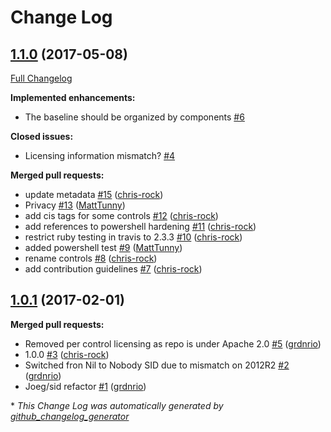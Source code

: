 # Change Log

## [1.1.0](https://github.com/dev-sec/windows-baseline/tree/1.1.0) (2017-05-08)
[Full Changelog](https://github.com/dev-sec/windows-baseline/compare/1.0.1...1.1.0)

**Implemented enhancements:**

- The baseline should be organized by components [\#6](https://github.com/dev-sec/windows-baseline/issues/6)

**Closed issues:**

- Licensing information mismatch? [\#4](https://github.com/dev-sec/windows-baseline/issues/4)

**Merged pull requests:**

- update metadata [\#15](https://github.com/dev-sec/windows-baseline/pull/15) ([chris-rock](https://github.com/chris-rock))
- Privacy [\#13](https://github.com/dev-sec/windows-baseline/pull/13) ([MattTunny](https://github.com/MattTunny))
- add cis tags for some controls [\#12](https://github.com/dev-sec/windows-baseline/pull/12) ([chris-rock](https://github.com/chris-rock))
- add references to powershell hardening [\#11](https://github.com/dev-sec/windows-baseline/pull/11) ([chris-rock](https://github.com/chris-rock))
- restrict ruby testing in travis to 2.3.3 [\#10](https://github.com/dev-sec/windows-baseline/pull/10) ([chris-rock](https://github.com/chris-rock))
- added powershell test [\#9](https://github.com/dev-sec/windows-baseline/pull/9) ([MattTunny](https://github.com/MattTunny))
- rename controls [\#8](https://github.com/dev-sec/windows-baseline/pull/8) ([chris-rock](https://github.com/chris-rock))
- add contribution guidelines [\#7](https://github.com/dev-sec/windows-baseline/pull/7) ([chris-rock](https://github.com/chris-rock))

## [1.0.1](https://github.com/dev-sec/windows-baseline/tree/1.0.1) (2017-02-01)
**Merged pull requests:**

- Removed per control licensing as repo is under Apache 2.0 [\#5](https://github.com/dev-sec/windows-baseline/pull/5) ([grdnrio](https://github.com/grdnrio))
- 1.0.0 [\#3](https://github.com/dev-sec/windows-baseline/pull/3) ([chris-rock](https://github.com/chris-rock))
- Switched fron Nil to Nobody SID due to mismatch on 2012R2 [\#2](https://github.com/dev-sec/windows-baseline/pull/2) ([grdnrio](https://github.com/grdnrio))
- Joeg/sid refactor [\#1](https://github.com/dev-sec/windows-baseline/pull/1) ([grdnrio](https://github.com/grdnrio))



\* *This Change Log was automatically generated by [github_changelog_generator](https://github.com/skywinder/Github-Changelog-Generator)*